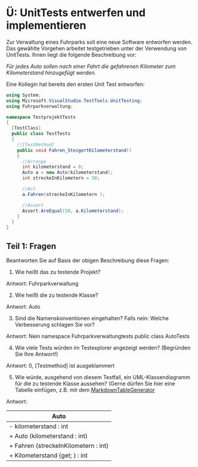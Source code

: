 # Ü: UnitTests entwerfen und implementieren
Zur Verwaltung eines Fuhrparks soll eine neue Software entworfen werden. Das gewählte Vorgehen arbeitet testgetrieben unter der Verwendung von UnitTests. Ihnen liegt die folgende Beschreibung vor: 

_Für jedes Auto sollen nach einer Fahrt die gefahrenen Kilometer zum Kilometerstand hinzugefügt werden._

Eine Kollegin hat bereits den ersten Unit Test entworfen:
```csharp
using System;
using Microsoft.VisualStudio.TestTools.UnitTesting;
using Fuhrparkverwaltung;

namespace TestprojektTests
{
  [TestClass]
  public class TestTests
  {
    //[TestMethod]
    public void Fahren_SteigertKilometerstand()
    {
      //Arrange
      int kilometerstand = 0;
      Auto a = new Auto(kilometerstand);
      int streckeInKilometern = 50;

      //Act
      a.Fahren(streckeInKilometern );

      //Assert
      Assert.AreEqual(50, a.Kilometerstand);
    }
  }
}
```

## Teil 1: Fragen
Beantworten Sie auf Basis der obigen Beschreibung diese Fragen:
1.	Wie heißt das zu testende Projekt?

   Antwort: Fuhrparkverwaltung

2.	Wie heißt die zu testende Klasse?

   Antwort: Auto

3.	Sind die Namenskonventionen eingehalten? Falls nein: Welche Verbesserung schlagen Sie vor?

   Antwort: Nein
	namespace Fuhrparkverwaltungtests
	public class AutoTests

4.	Wie viele Tests würden im Testexplorer angezeigt werden? (Begründen Sie Ihre Antwort!)

   Antwort: 0, [Testmethod] ist ausgeklammert

5.	Wie würde, ausgehend von diesem Testfall, ein UML-Klassendiagramm für die zu testende Klasse aussehen? (Gerne dürfen Sie hier eine Tabelle einfügen, z.B. mit dem [MarkdownTableGenerator](https://www.tablesgenerator.com/markdown_tables)

   Antwort:

| Auto                                 |
|--------------------------------------|
| - kilometerstand : int               |
| + Auto (kilometerstand : int)        |
| + Fahren (streckeInKilometern : int) |
| + Kilometerstand {get; } : int       |

